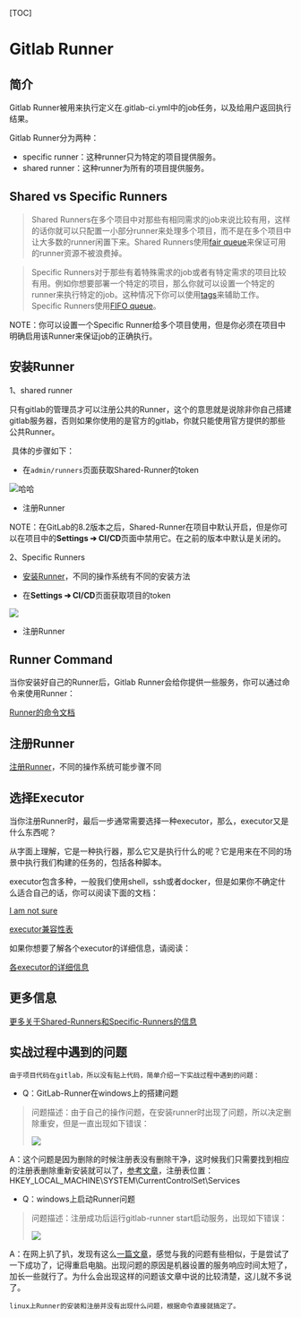 [TOC]

# Gitlab Runner



## 简介

Gitlab Runner被用来执行定义在.gitlab-ci.yml中的job任务，以及给用户返回执行结果。

Gitlab Runner分为两种：

- specific runner：这种runner只为特定的项目提供服务。
- shared runner：这种runner为所有的项目提供服务。





## Shared vs Specific Runners

> Shared Runners在多个项目中对那些有相同需求的job来说比较有用，这样的话你就可以只配置一小部分runner来处理多个项目，而不是在多个项目中让大多数的runner闲置下来。Shared Runners使用[fair queue](https://docs.gitlab.com/ee/ci/runners/README.html#how-shared-runners-pick-jobs)来保证可用的runner资源不被浪费掉。

> Specific Runners对于那些有着特殊需求的job或者有特定需求的项目比较有用。例如你想要部署一个特定的项目，那么你就可以设置一个特定的runner来执行特定的job。这种情况下你可以使用[tags](https://docs.gitlab.com/ee/ci/runners/README.html#using-tags)来辅助工作。Specific Runners使用[FIFO queue](https://en.wikipedia.org/wiki/FIFO_(computing_and_electronics))。

NOTE：你可以设置一个Specific Runner给多个项目使用，但是你必须在项目中明确启用该Runner来保证job的正确执行。



## 安装Runner

1、shared runner

​       只有gitlab的管理员才可以注册公共的Runner，这个的意思就是说除非你自己搭建gitlab服务器，否则如果你使用的是官方的gitlab，你就只能使用官方提供的那些公共Runner。

​       具体的步骤如下：

- 在`admin/runners`页面获取Shared-Runner的token

![哈哈](https://docs.gitlab.com/ee/ci/runners/img/shared_runners_admin.png)

- 注册Runner

NOTE：在GitLab的8.2版本之后，Shared-Runner在项目中默认开启，但是你可以在项目中的**Settings ➔ CI/CD**页面中禁用它。在之前的版本中默认是关闭的。

2、Specific Runners

- [安装Runner](https://docs.gitlab.com/runner/install/index.html)，不同的操作系统有不同的安装方法


- 在**Settings ➔ CI/CD**页面获取项目的token

![](https://github.com/yancongcong1/study-log/blob/master/gitlab-ci/static/images/lesson3-1.png)

- 注册Runner




## Runner Command

当你安装好自己的Runner后，Gitlab Runner会给你提供一些服务，你可以通过命令来使用Runner：

[Runner的命令文档](https://docs.gitlab.com/runner/commands/README.html)



## 注册Runner

[注册Runner](http://docs.gitlab.com/runner/register/)，不同的操作系统可能步骤不同



## 选择Executor

当你注册Runner时，最后一步通常需要选择一种executor，那么，executor又是什么东西呢？

从字面上理解，它是一种执行器，那么它又是执行什么的呢？它是用来在不同的场景中执行我们构建的任务的，包括各种脚本。

executor包含多种，一般我们使用shell，ssh或者docker，但是如果你不确定什么适合自己的话，你可以阅读下面的文档：

[I am not sure](https://docs.gitlab.com/runner/executors/README.html#i-am-not-sure)

[executor兼容性表](https://docs.gitlab.com/runner/executors/README.html#compatibility-chart)



如果你想要了解各个executor的详细信息，请阅读：

[各executor的详细信息](https://docs.gitlab.com/runner/#selecting-the-executor)




## 更多信息

[更多关于Shared-Runners和Specific-Runners的信息](https://docs.gitlab.com/ee/ci/runners/README.html)



## 实战过程中遇到的问题

`由于项目代码在gitlab，所以没有贴上代码，简单介绍一下实战过程中遇到的问题：`

- Q：GitLab-Runner在windows上的搭建问题

> 问题描述：由于自己的操作问题，在安装runner时出现了问题，所以决定删除重安，但是一直出现如下错误：
>
> ![](https://github.com/yancongcong1/study-log/blob/master/gitlab-ci/static/images/lesson3-2.png)

A：这个问题是因为删除的时候注册表没有删除干净，这时候我们只需要找到相应的注册表删除重新安装就可以了，[参考文章](https://www.cnblogs.com/jiaoyiping/p/5638506.html)，注册表位置：HKEY_LOCAL_MACHINE\SYSTEM\CurrentControlSet\Services

- Q：windows上启动Runner问题

> 问题描述：注册成功后运行gitlab-runner start启动服务，出现如下错误：
>
> ![](https://github.com/yancongcong1/study-log/blob/master/gitlab-ci/static/images/lesson3-3.png)

A：在网上扒了扒，发现有这么[一篇文章](https://support.threattracksecurity.com/support/solutions/articles/1000071019-error-1053-the-service-did-not-respond-in-a-timely-fashion-when-attempting-when-attempting-to-star)，感觉与我的问题有些相似，于是尝试了一下成功了，记得重启电脑。出现问题的原因是机器设置的服务响应时间太短了，加长一些就行了。为什么会出现这样的问题该文章中说的比较清楚，这儿就不多说了。

`linux上Runner的安装和注册并没有出现什么问题，根据命令直接就搞定了。`